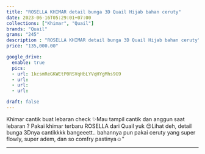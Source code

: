 ```yaml
---
title: "ROSELLA KHIMAR detail bunga 3D Quail Hijab bahan ceruty"
date: 2023-06-16T05:29:01+07:00
collections: ["Khimar", "Quail"]
brands: "Quail"
grams: "245"
description : "ROSELLA KHIMAR detail bunga 3D Quail Hijab bahan ceruty"
price: "135,000.00"

google_drive:
  enable: true
  pics:
  - url: 1kcsmReGKWEtP0RSVqHbLYVqHYgMhs9G9
  - url: 
  - url: 
  - url: 

draft: false
---
```


Khimar cantik buat lebaran check ✨Mau tampil cantik dan anggun saat lebaran ? Pakai khimar terbaru ROSELLA dari Quail yuk 😍Lihat deh, detail bunga 3Dnya cantikkkk bangeeett.. bahannya pun pakai ceruty yang super flowly, super adem, dan so comfry pastinya☺️"

___________    
 
